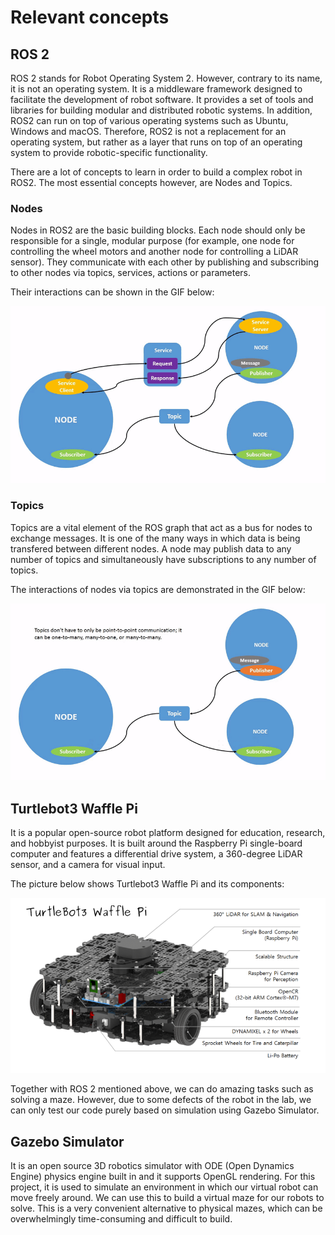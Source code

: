 # Relevant concepts

## ROS 2 
ROS 2 stands for Robot Operating System 2. However, contrary to its name, it is not an operating system. It is a middleware framework designed to facilitate the development of robot software. It provides a set of tools and libraries for building modular and distributed robotic systems. In addition, ROS2 can run on top of various operating systems such as Ubuntu, Windows and macOS. Therefore, ROS2 is not a replacement for an operating system, but rather as a layer that runs on top of an operating system to provide robotic-specific functionality.

There are a lot of concepts to learn in order to build a complex robot in ROS2. The most essential concepts however, are Nodes and Topics. 

### Nodes 
Nodes in ROS2 are the basic building blocks. Each node should only be responsible for a single, modular purpose (for example, one node for controlling the wheel motors and another node for controlling a LiDAR sensor). They communicate with each other by publishing and subscribing to other nodes via topics, services, actions or parameters. 

Their interactions can be shown in the GIF below:  

![Interaction of nodes with each other in ROS 2](/media/Nodes-TopicandService.png)

### Topics 
Topics are a vital element of the ROS graph that act as a bus for nodes to exchange messages. It is one of the many ways in which data is being transfered between different nodes. A node may publish data to any number of topics and simultaneously have subscriptions to any number of topics. 

The interactions of nodes via topics are demonstrated in the GIF below:  

![Interaction of nodes via topics](/media/Topic-MultiplePublisherandMultipleSubscriber.png)

## Turtlebot3 Waffle Pi 
It is a popular open-source robot platform designed for education, research, and hobbyist purposes. It is built around the Raspberry Pi single-board computer and features a differential drive system, a 360-degree LiDAR sensor, and a camera for visual input.

The picture below shows Turtlebot3 Waffle Pi and its components:   

![Turtlebot3 Waffle Pi](/media/turtlebot_waffle_pi.png)

Together with ROS 2 mentioned above, we can do amazing tasks such as solving a maze. However, due to some defects of the robot in the lab, we can only test our code purely based on simulation using Gazebo Simulator. 

## Gazebo Simulator 
It is an open source 3D robotics simulator with ODE (Open Dynamics Engine) physics engine built in and it supports OpenGL rendering. For this project, it is used to simulate an environment in which our virtual robot can move freely around. We can use this to build a virtual maze for our robots to solve. This is a very convenient alternative to physical mazes, which can be overwhelmingly time-consuming and difficult to build.


